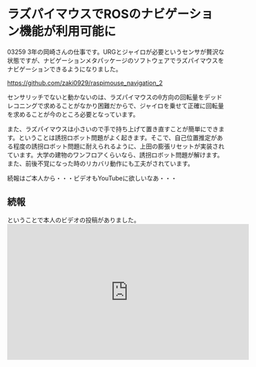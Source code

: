 # ラズパイマウスでROSのナビゲーション機能が利用可能に
03259 3年の岡崎さんの仕事です。URGとジャイロが必要というセンサが贅沢な状態ですが、ナビゲーションメタパッケージのソフトウェアでラズパイマウスをナビゲーションできるようになりました。

<a href="https://github.com/zaki0929/raspimouse_navigation_2">https://github.com/zaki0929/raspimouse_navigation_2</a>

センサリッチでないと動かないのは、ラズパイマウスのθ方向の回転量をデッドレコニングで求めることがなかり困難だからで、ジャイロを乗せて正確に回転量を求めることが今のところ必要となっています。

また、ラズパイマウスは小さいので手で持ち上げて置き直すことが簡単にできます。ということは誘拐ロボット問題がよく起きます。そこで、自己位置推定がある程度の誘拐ロボット問題に耐えられるように、上田の膨張リセットが実装されています。大学の建物のワンフロアくらいなら、誘拐ロボット問題が解けます。また、前後不覚になった時のリカバリ動作にも工夫がされています。

続報はご本人から・・・ビデオもYouTubeに欲しいなあ・・・
<h2>続報</h2>
ということで本人のビデオの投稿がありました。

<iframe src="https://www.youtube.com/embed/ZaB9VDrkW28" width="560" height="315" frameborder="0" allowfullscreen="allowfullscreen"></iframe>
